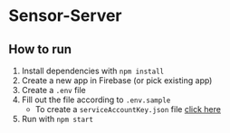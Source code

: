 # Sensor-Server

## How to run

1. Install dependencies with `npm install`
2. Create a new app in Firebase (or pick existing app)
3. Create a `.env` file
4. Fill out the file according to `.env.sample`
   - To create a `serviceAccountKey.json` file [click here](https://console.firebase.google.com/u/0/project/_/settings/serviceaccounts/adminsdk)
5. Run with `npm start`

